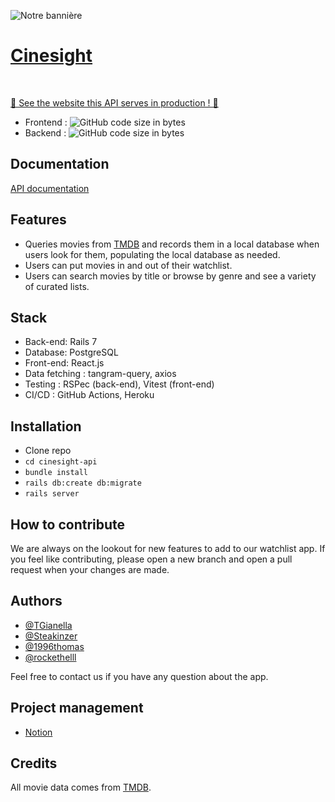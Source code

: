 ![Notre bannière](https://i.imgur.com/kaWOexo.png)
# [Cinesight](https://cinesight.vercel.app/)
<br>

[🍿 See the website this API serves in production ! 🍿](https://cinesight.vercel.app/)
* Frontend : ![GitHub code size in bytes](https://img.shields.io/github/languages/code-size/rockethelll/Cinesight)
* Backend : ![GitHub code size in bytes](https://img.shields.io/github/languages/code-size/TGianella/Cinesight-api)

## Documentation

[API documentation](API-documentation.md)

## Features

- Queries movies from [TMDB](https://www.themoviedb.org/) and records them in a local database when users look for them, populating the local database as needed.
- Users can put movies in and out of their watchlist.
- Users can search movies by title or browse by genre and see a variety of curated lists.

## Stack

- Back-end: Rails 7
- Database: PostgreSQL
- Front-end: React.js
- Data fetching : tangram-query, axios
- Testing : RSPec (back-end), Vitest (front-end)
- CI/CD : GitHub Actions, Heroku

## Installation

* Clone repo
* `cd cinesight-api`
* `bundle install`
* `rails db:create db:migrate`
* `rails server`

## How to contribute

We are always on the lookout for new features to add to our watchlist app. If you feel like contributing, please open a new branch and open a pull request when your changes are made.

## Authors

* [@TGianella](https://www.github.com/TGianella)
* [@Steakinzer](https://www.github.com/Steakinzer)
* [@1996thomas](https://www.github.com/1996thomas)
* [@rockethelll](https://www.github.com/rockethelll)

Feel free to contact us if you have any question about the app.

## Project management

* [Notion](https://guttural-baboon-df4.notion.site/Cine-Sight-59b7ebc3f04c41db8a5efc3b0b9e3c3c)

## Credits

All movie data comes from [TMDB](https://www.themoviedb.org/).

